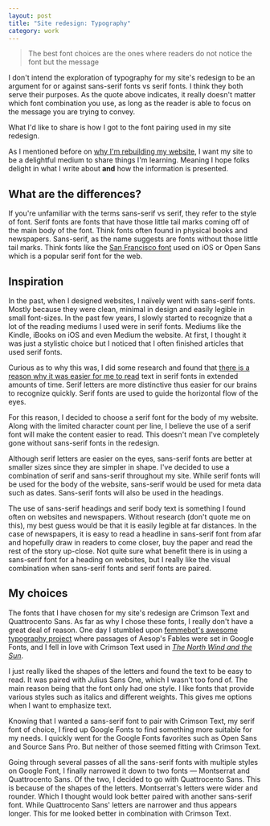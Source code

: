 ```yaml
---
layout: post
title: "Site redesign: Typography"
category: work
---
```


> The best font choices are the ones where readers do not notice the font but the message

I don't intend the exploration of typography for my site's redesign to be an argument for or against sans-serif fonts vs serif fonts. I think they both serve their purposes. As the quote above indicates, it really doesn't matter which font combination you use, as long as the reader is able to focus on the message you are trying to convey.

What I'd like to share is how I got to the font pairing used in my site redesign.

As I mentioned before on [why I'm rebuilding my website]({{site.url}}/rebuilding-website), I want my site to be a delightful medium to share things I'm learning. Meaning I hope folks delight in what I write about **and** how the information is presented.

## What are the differences?

If you're unfamiliar with the terms sans-serif vs serif, they refer to the style of font. Serif fonts are fonts that have those little tail marks coming off of the main body of the font. Think fonts often found in physical books and newspapers. Sans-serif, as the name suggests are fonts without those little tail marks. Think fonts like the [San Francisco font](https://developer.apple.com/fonts/) used on iOS or Open Sans which is a popular serif font for the web.

## Inspiration

In the past, when I designed websites, I naïvely went with sans-serif fonts. Mostly because they were clean, minimal in design and easily legible in small font-sizes. In the past few years, I slowly started to recognize that a lot of the reading mediums I used were in serif fonts. Mediums like the Kindle, iBooks on iOS and even Medium the website. At first, I thought it was just a stylistic choice but I noticed that I often finished articles that used serif fonts.

Curious as to why this was, I did some research and found that [there is a reason why it was easier for me to read](http://www.urbanfonts.com/blog/2013/02/serif-vs-sans-the-final-battle/) text in serif fonts in extended amounts of time. Serif letters are more distinctive thus easier for our brains to recognize quickly. Serif fonts are used to guide the horizontal flow of the eyes.

For this reason, I decided to choose a serif font for the body of my website. Along with the limited character count per line, I believe the use of a serif font will make the content easier to read. This doesn't mean I've completely gone without sans-serif fonts in the redesign.

Although serif letters are easier on the eyes, sans-serif fonts are better at smaller sizes since they are simpler in shape. I've decided to use a combination of serif and sans-serif throughout my site. While serif fonts will be used for the body of the website, sans-serif would be used for meta data such as dates. Sans-serif fonts will also be used in the headings.

The use of sans-serif headings and serif body text is something I found often on websites and newspapers. Without research (don't quote me on this), my best guess would be that it is easily legible at far distances. In the case of newspapers, it is easy to read a headline in sans-serif font from afar and hopefully draw in readers to come closer, buy the paper and read the rest of the story up-close. Not quite sure what benefit there is in using a sans-serif font for a heading on websites, but I really like the visual combination when sans-serif fonts and serif fonts are paired.

## My choices

The fonts that I have chosen for my site's redesign are Crimson Text and Quattrocento Sans. As far as why I chose these fonts, I really don't have a great deal of reason. One day I stumbled upon [femmebot's awesome typography project](http://femmebot.github.io/google-type/) where passages of Aesop's Fables were set in Google Fonts, and I fell in love with Crimson Text used in [*The North Wind and the Sun*](http://femmebot.github.io/google-type/#joanrho-01).

I just really liked the shapes of the letters and found the text to be easy to read. It was paired with Julius Sans One, which I wasn't too fond of. The main reason being that the font only had one style. I like fonts that provide various styles such as italics and different weights. This gives me options when I want to emphasize text.

Knowing that I wanted a sans-serif font to pair with Crimson Text, my serif font of choice, I fired up Google Fonts to find something more suitable for my needs. I quickly went for the Google Fonts favorites such as Open Sans and Source Sans Pro. But neither of those seemed fitting with Crimson Text.

Going through several passes of all the sans-serif fonts with multiple styles on Google Font, I finally narrowed it down to two fonts &mdash; Montserrat and Quattrocento Sans. Of the two, I decided to go with Quattrocento Sans. This is because of the shapes of the letters. Montserrat's letters were wider and rounder. Which I thought would look better paired with another sans-serif font. While Quattrocento Sans' letters are narrower and thus appears longer. This for me looked better in combination with Crimson Text.

